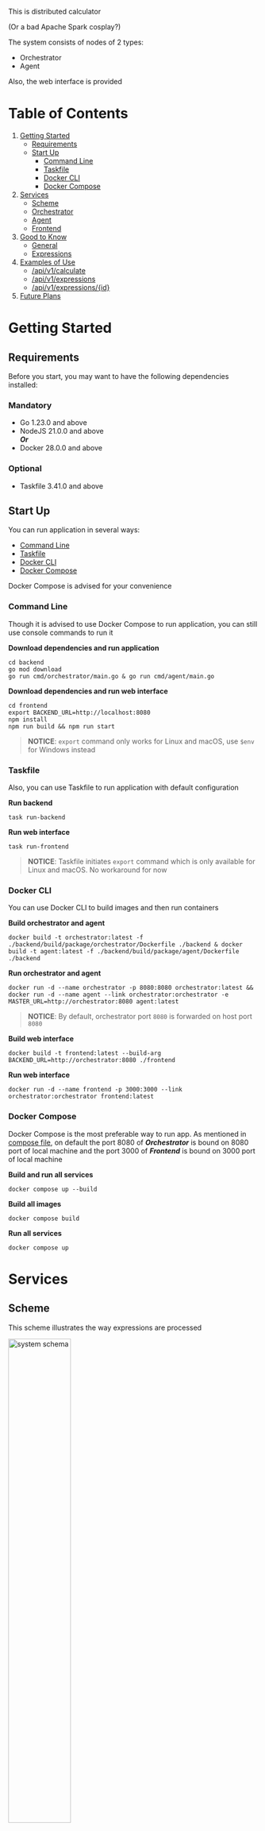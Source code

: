 This is distributed calculator

(Or a bad Apache Spark cosplay?)

The system consists of nodes of 2 types:
- Orchestrator
- Agent

Also, the web interface is provided

# Table of Contents
1. [Getting Started](#getting-started)
   - [Requirements](#requirements)
   - [Start Up](#start-up)
     - [Command Line](#command-line)
     - [Taskfile](#taskfile)
     - [Docker CLI](#docker-cli)
     - [Docker Compose](#docker-compose)
2. [Services](#services)
   - [Scheme](#scheme)
   - [Orchestrator](#orchestrator)
   - [Agent](#agent)
   - [Frontend](#frontend)
3. [Good to Know](#good-to-know)
   - [General](#general)
   - [Expressions](#expressions)
4. [Examples of Use](#examples-of-use)
   - [/api/v1/calculate](#apiv1calculate)
   - [/api/v1/expressions](#apiv1expressions)
   - [/api/v1/expressions/{id}](#apiv1expressionsid)
5. [Future Plans](#future-plans)
  


# Getting Started

## Requirements
Before you start, you may want to have the following dependencies installed:

### Mandatory
- Go 1.23.0 and above
- NodeJS 21.0.0 and above<br/>
***Or***
- Docker 28.0.0 and above

### Optional
- Taskfile 3.41.0 and above

## Start Up
You can run application in several ways:

- [Command Line](#command-line)
- [Taskfile](#taskfile)
- [Docker CLI](#docker-cli)
- [Docker Compose](#docker-compose)

Docker Compose is advised for your convenience

### Command Line
Though it is advised to use Docker Compose to run application, you can still use console commands to run it

**Download dependencies and run application**

```shell
cd backend
go mod download
go run cmd/orchestrator/main.go & go run cmd/agent/main.go
```

**Download dependencies and run web interface**

```shell
cd frontend
export BACKEND_URL=http://localhost:8080
npm install
npm run build && npm run start
```

> **NOTICE**: `export` command only works for Linux and macOS, use `$env` for Windows instead

### Taskfile
Also, you can use Taskfile to run application with default configuration

**Run backend**

```shell
task run-backend
```

**Run web interface**

```shell
task run-frontend
```

> **NOTICE**: Taskfile initiates `export` command which is only available for Linux and macOS. No workaround for now

### Docker CLI
You can use Docker CLI to build images and then run containers

**Build orchestrator and agent**

```shell
docker build -t orchestrator:latest -f ./backend/build/package/orchestrator/Dockerfile ./backend & docker build -t agent:latest -f ./backend/build/package/agent/Dockerfile ./backend
```

**Run orchestrator and agent**

```shell
docker run -d --name orchestrator -p 8080:8080 orchestrator:latest && docker run -d --name agent --link orchestrator:orchestrator -e MASTER_URL=http://orchestrator:8080 agent:latest
```

> **NOTICE**: By default, orchestrator port `8080` is forwarded on host port `8080`

**Build web interface**

```shell
docker build -t frontend:latest --build-arg BACKEND_URL=http://orchestrator:8080 ./frontend
```

**Run web interface**

```shell
docker run -d --name frontend -p 3000:3000 --link orchestrator:orchestrator frontend:latest
```

### Docker Compose
Docker Compose is the most preferable way to run app. As mentioned in [compose file](docker-compose.yaml), on default 
the port 8080 of ***Orchestrator*** is bound on 8080 port of local machine and the port 3000 of ***Frontend*** is bound on 3000 port of local machine

**Build and run all services**

```shell
docker compose up --build
```

**Build all images**

```shell
docker compose build
```

**Run all services**

```shell
docker compose up
```

# Services

## Scheme
This scheme illustrates the way expressions are processed

<img src="backend/docs/assets/images/DistributedCalc.jpg" alt="system schema" width="50%" height="50%">

**Queue**: Task queue. Currently, implemented as built-in orchestrator, later may be replaced with message bus

**Store**: Expression store. Currently, implemented as thread-safe map, later may be replaced with proper database

**Planner**: Task planner. Inner controller, responsible for task routing: it ensures that each result received from agent will be associated with the corresponding task

## Orchestrator
Orchestrator is the master node of distributed calculator

- It provides REST API for client requests
- It decomposes expressions into atomic tasks and enqueues them for agent to process

### Configuration
Orchestrator can be configured via environment variables

`HOST`: Host to run on (default: `0.0.0.0`)

> **NOTICE**: Do not change host if you run in docker, otherwise it may not work properly 

`PORT`: Port to run on (default: `8080`), must be in range between `1` and `65535`

`LOG_LEVEL`: Level of logging (default: `info`)

`TIME_ADDITION_MS`: Time in milliseconds which `+` operation takes (default: `1`), must be non-negative integer

`TIME_SUBTRACTION_MS`: Time in milliseconds which `-` operation takes (default: `1`), must be non-negative integer

`TIME_MULTIPLICATION_MS`: Time in milliseconds which `*` operation takes (default: `1`), must be non-negative integer

`TIME_DIVISION_MS`: Time in milliseconds which `/` operation takes (default: `1`), must be non-negative integer

## Agent
Agent is a slave node of distributed calculator

- It pulls tasks from orchestrator to process and sends the result back after processing
- It supports horizontal scaling via ***reverse proxy***

> **NOTICE**: On start up, agent will try to connect to orchestrator. It will exit immediately on failure after retries

### Configuration
Agent can be configured via environment variables

`LOG_LEVEL`: Level of logging (default: `info`)

`COMPUTING_POWER`: Amount of active workers per agent instance (default: `10`), must be positive integer

`BUFFER_SIZE`: Size of task buffer (default: `128`), must be positive integer

`POLL_TIMEOUT`: Polling interval in milliseconds (default: `50`), must be positive integer

`MAX_RETRIES`: Maximum retries on failed requests (default: `3`), must be positive integer

`MASTER_URL`: Orchestrator URL in `protocol://host:port` format (default: `http://localhost:8080`)

## Frontend
Frontend is a web interface for distributed calculator

### Configuration
Frontend can be configured via environment variables

`BACKEND_URL`: Backend API URL in `protocol://host:port` format

> **NOTICE**: Due to Next.js specifics, `BACKEND_URL` must be a build argument if you run in Docker

# Good to Know

## General

- Currently, the system keeps all data in-memory, that means that all data will be lost on restart
- Currently, the system is stateful, that means that data you receive depends on which node you have accessed
- It is possible to use proxy like [envoy](https://www.envoyproxy.io), 
[nginx](https://nginx.org) or 
[traefik](https://doc.traefik.io/traefik/) to balance incoming requests between running nodes
- If result of expressions has more than `8` decimal places, they are thrown away
- Notice that expressions like `2 2 + 3` will be processed as `22+3` due to the system design

## Expressions
1. During the evaluation, field `result` in Expressions schema is `0` until expression is evaluated
2. May have several statuses:
   - `pending`: the expression is being processed
   - `completed`: the expression is processed and result is ready for use
   - `failed`: the system failed to process the expression

# Examples of Use
- [API Specification](backend/api/v1/api.yaml)
- [More examples](backend/examples)

## /api/v1/calculate
Send expression to start evaluation

### Request
```http request
POST localhost:8080/api/v1/calculate
Content-Type: application/json

{
  "expression": "3*4+7"
}
```
`expression`: string

### Response
```json
{
   "id": 1996284807462067036
}
```
`id`: int 

### Example

#### Success

```shell
curl -X POST "http://localhost:8080/api/v1/calculate" \
     -H "Content-Type: application/json" \
     -d '{"expression": "2 + 2 * 2"}'
```

#### Bad Request

```shell
curl -X POST "http://localhost:8080/api/v1/calculate" \
     -H "Content-Type: application/json" \
     -d '"corrupted json"'
```

#### Unprocessable Entity

```shell
curl -X POST "http://localhost:8080/api/v1/calculate" \
     -H "Content-Type: application/json" \
     -d '{"expression": "2++3"}'
```

## /api/v1/expressions
Receive all expressions from orchestrator store
- Currently, does not support pagination, just returns all expressions kept in the store

### Request
```http request
GET http://localhost:8080/api/v1/expressions
```

### Response
```json
{
   "expressions": [
      {
         "id": 1996284807462067036,
         "status": "completed",
         "result": 19.0
      },
      {
         "id": 1798228190132811771,
         "status": "pending",
         "result": 0
      }
   ]
}
```
`id`: int

`status`: string

`result`: double

### Example

```shell
curl -X GET "http://localhost:8080/api/v1/expressions"
```

## /api/v1/expressions/{id}
Receive specific expression by id

### Request
```http request
GET http://localhost:8080/api/v1/expressions/1996284807462067036
```

### Response
```json
{
   "expression": {
      "id": 1996284807462067036, 
      "status": "completed", 
      "result": 19.0
   }
}
```
`id`: int

`status`: string

`result`: double

### Example

#### Success or not found

```shell
curl -X GET "http://localhost:8080/api/v1/expressions/1996284807462067036"
```

#### Bad Request

```shell
curl -X GET "http://localhost:8080/api/v1/expressions/invalidpath"
```

## /internal/tasks

### GET

#### Request

```http request
GET http://localhost:8080/internal/task
```

#### Response

```json
{
   "task": {
      "id": 0,
      "arg1": 3.5,
      "arg2": 2,
      "operation": "+",
      "operation_time": 0.01
   }
}
```

#### Example

##### Success or not found

```shell
curl -X GET "http://localhost:8080/internal/task"
```

### POST

#### Request

```http request
POST http://localhost:8080/internal/task
Content-Type: application/json

{
    "id": 90913132,
    "result": 0.7
}
```

#### Example

##### Success or not found

````shell
curl -X POST "http://localhost:8080/internal/tasks" \
     -H "Content-Type: application/json" \
     -d '{"id": 999913183, "result": 0.7}'
````

##### Bad Request

```shell
curl -X POST "http://localhost:8080/internal/tasks" \
     -H "Content-Type: application/json" \
     -d '"corrupted json"'
```

# Future Plans

- Implement durable task queue using message broker (RabbitMQ, NATS, Redis, etc.)
- Implement persistent data storage using database (PostgreSQL, SQLite, MySQL, etc.)
- Implement pagination
- Add proxy to increase scalability